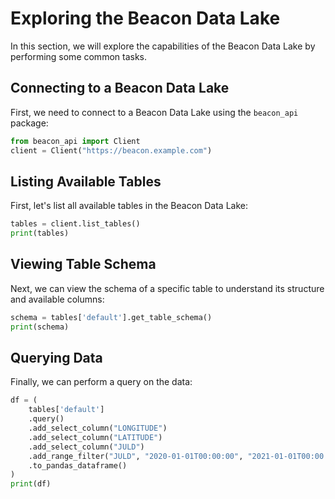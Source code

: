 # Exploring the Beacon Data Lake

In this section, we will explore the capabilities of the Beacon Data Lake by performing some common tasks.

## Connecting to a Beacon Data Lake

First, we need to connect to a Beacon Data Lake using the `beacon_api` package:

```py
from beacon_api import Client
client = Client("https://beacon.example.com")
```

## Listing Available Tables

First, let's list all available tables in the Beacon Data Lake:

```py
tables = client.list_tables()
print(tables)
```

## Viewing Table Schema

Next, we can view the schema of a specific table to understand its structure and available columns:

```py
schema = tables['default'].get_table_schema()
print(schema)
```

## Querying Data

Finally, we can perform a query on the data:

```py
df = (
    tables['default']
    .query()
    .add_select_column("LONGITUDE")
    .add_select_column("LATITUDE")
    .add_select_column("JULD")
    .add_range_filter("JULD", "2020-01-01T00:00:00", "2021-01-01T00:00:00")
    .to_pandas_dataframe()
)
print(df)
```
